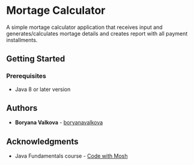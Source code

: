 # Mortage Calculator

A simple mortage calculator application that receives input and generates/calculates mortage details and creates report with all payment installments.

## Getting Started
### Prerequisites

* Java 8 or later version

## Authors

* **Boryana Valkova** - [boryanavalkova](https://github.com/boryanavalkova)

## Acknowledgments

* Java Fundamentals course - [Code with Mosh](https://codewithmosh.com)
